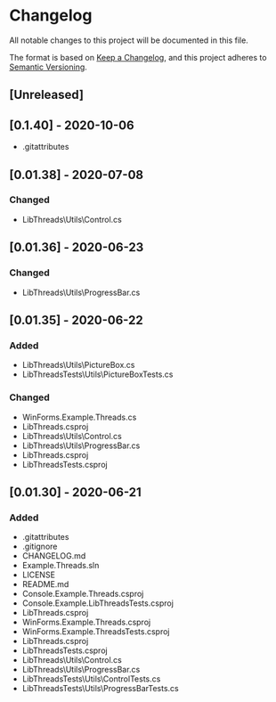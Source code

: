 ﻿# Changelog
All notable changes to this project will be documented in this file.

The format is based on [Keep a Changelog](https://keepachangelog.com/en/1.0.0/),
and this project adheres to [Semantic Versioning](https://semver.org/spec/v2.0.0.html).

## [Unreleased]

## [0.1.40] - 2020-10-06
- .gitattributes

## [0.01.38] - 2020-07-08
### Changed
- LibThreads\Utils\Control.cs

## [0.01.36] - 2020-06-23
### Changed
- LibThreads\Utils\ProgressBar.cs

## [0.01.35] - 2020-06-22
### Added
- LibThreads\Utils\PictureBox.cs
- LibThreadsTests\Utils\PictureBoxTests.cs
### Changed
-  WinForms.Example.Threads.cs
- LibThreads.csproj
- LibThreads\Utils\Control.cs
- LibThreads\Utils\ProgressBar.cs
- LibThreads.csproj
- LibThreadsTests.csproj

## [0.01.30] - 2020-06-21
### Added
- .gitattributes
- .gitignore
- CHANGELOG.md
- Example.Threads.sln
- LICENSE
- README.md
- Console.Example.Threads.csproj
- Console.Example.LibThreadsTests.csproj
- LibThreads.csproj
- WinForms.Example.Threads.csproj
- WinForms.Example.ThreadsTests.csproj
- LibThreads.csproj
- LibThreadsTests.csproj
- LibThreads\Utils\Control.cs
- LibThreads\Utils\ProgressBar.cs
- LibThreadsTests\Utils\ControlTests.cs
- LibThreadsTests\Utils\ProgressBarTests.cs
